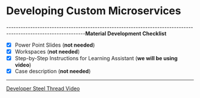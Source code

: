 # Developing Custom Microservices

---------------------------------------------------------------------------------------------------------------**Material Development Checklist**

* [x] Power Point Slides \(**not needed**\)
* [x] Workspaces \(**not needed**\)
* [x] Step-by-Step Instructions for Learning Assistant \(**we will be using video**\)
* [x] Case description \(**not needed**\)

---------------------------------------------------------------------------------------------------------------

[Developer Steel Thread Video](https://maanainc.app.box.com/s/edy56t1ib0tnv3854hwv4m84sx7mdqg5)



